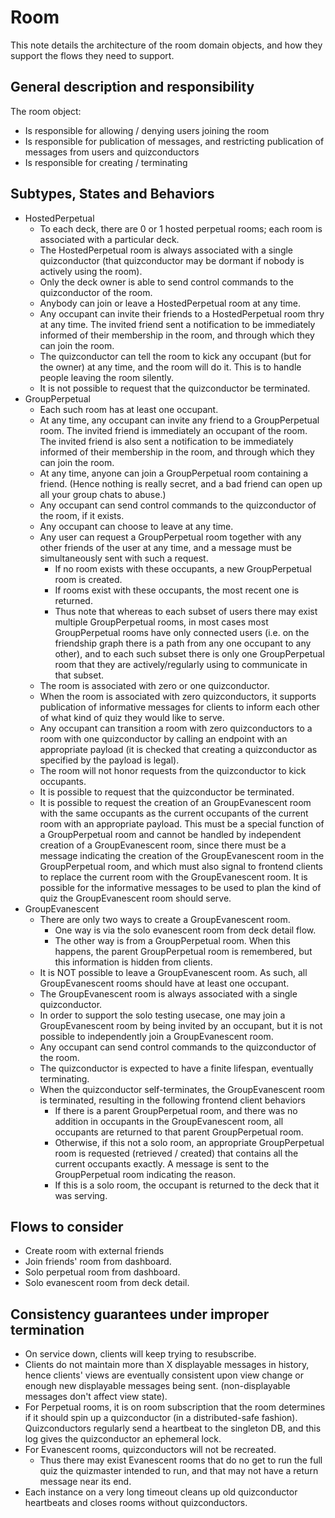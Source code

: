 # Room

This note details the architecture of the room domain objects, and how they support the flows they need to support.

## General description and responsibility

The room object:
* Is responsible for allowing / denying users joining the room
* Is responsible for publication of messages, and restricting publication of messages from users and quizconductors
* Is responsible for creating / terminating 

## Subtypes, States and Behaviors

* HostedPerpetual
  * To each deck, there are 0 or 1 hosted perpetual rooms; each room is associated with a particular deck.
  * The HostedPerpetual room is always associated with a single quizconductor (that quizconductor may be dormant if nobody is actively using the room).
  * Only the deck owner is able to send control commands to the quizconductor of the room.
  * Anybody can join or leave a HostedPerpetual room at any time.
  * Any occupant can invite their friends to a HostedPerpetual room thry at any time. The invited friend sent a notification to be immediately informed of their membership in the room, and through which they can join the room.
  * The quizconductor can tell the room to kick any occupant (but for the owner) at any time, and the room will do it. This is to handle people leaving the room silently.
  * It is not possible to request that the quizconductor be terminated.
* GroupPerpetual
  * Each such room has at least one occupant.
  * At any time, any occupant can invite any friend to a GroupPerpetual room. The invited friend is immediately an occupant of the room. The invited friend is also sent a notification to be immediately informed of their membership in the room, and through which they can join the room.
  * At any time, anyone can join a GroupPerpetual room containing a friend. (Hence nothing is really secret, and a bad friend can open up all your group chats to abuse.)
  * Any occupant can send control commands to the quizconductor of the room, if it exists.
  * Any occupant can choose to leave at any time.
  * Any user can request a GroupPerpetual room together with any other friends of the user at any time, and a message must be simultaneously sent with such a request.
    * If no room exists with these occupants, a new GroupPerpetual room is created.
    * If rooms exist with these occupants, the most recent one is returned.
    * Thus note that whereas to each subset of users there may exist multiple GroupPerpetual rooms, in most cases most GroupPerpetual rooms have only connected users (i.e. on the friendship graph there is a path from any one occupant to any other), and to each such subset there is only one GroupPerpetual room that they are actively/regularly using to communicate in that subset.
  * The room is associated with zero or one quizconductor.
  * When the room is associated with zero quizconductors, it supports publication of informative messages for clients to inform each other of what kind of quiz they would like to serve.
  * Any occupant can transition a room with zero quizconductors to a room with one quizconductor by calling an endpoint with an appropriate payload (it is checked that creating a quizconductor as specified by the payload is legal).
  * The room will not honor requests from the quizconductor to kick occupants.
  * It is possible to request that the quizconductor be terminated.
  * It is possible to request the creation of an GroupEvanescent room with the same occupants as the current occupants of the current room with an appropriate payload. This must be a special function of a GroupPerpetual room and cannot be handled by independent creation of a GroupEvanescent room, since there must be a message indicating the creation of the GroupEvanescent room in the GroupPerpetual room, and which must also signal to frontend clients to replace the current room with the GroupEvanescent room. It is possible for the informative messages to be used to plan the kind of quiz the GroupEvanescent room should serve.
* GroupEvanescent
  * There are only two ways to create a GroupEvanescent room.
    * One way is via the solo evanescent room from deck detail flow.
    * The other way is from a GroupPerpetual room. When this happens, the parent GroupPerpetual room is remembered, but this information is hidden from clients.
  * It is NOT possible to leave a GroupEvanescent room. As such, all GroupEvanescent rooms should have at least one occupant.
  * The GroupEvanescent room is always associated with a single quizconductor.
  * In order to support the solo testing usecase, one may join a GroupEvanescent room by being invited by an occupant, but it is not possible to independently join a GroupEvanescent room.
  * Any occupant can send control commands to the quizconductor of the room.
  * The quizconductor is expected to have a finite lifespan, eventually terminating.
  * When the quizconductor self-terminates, the GroupEvanescent room is terminated, resulting in the following frontend client behaviors
    * If there is a parent GroupPerpetual room, and there was no addition in occupants in the GroupEvanescent room, all occupants are returned to that parent GroupPerpetual room.
    * Otherwise, if this not a solo room, an appropriate GroupPerpetual room is requested (retrieved / created) that contains all the current occupants exactly. A message is sent to the GroupPerpetual room indicating the reason.
    * If this is a solo room, the occupant is returned to the deck that it was serving.

## Flows to consider

* Create room with external friends
* Join friends' room from dashboard.
* Solo perpetual room from dashboard.
* Solo evanescent room from deck detail.

## Consistency guarantees under improper termination

* On service down, clients will keep trying to resubscribe.
* Clients do not maintain more than X displayable messages in history, hence clients' views are eventually consistent upon view change or enough new displayable messages being sent. (non-displayable messages don't affect view state).
* For Perpetual rooms, it is on room subscription that the room determines if it should spin up a quizconductor (in a distributed-safe fashion). Quizconductors regularly send a heartbeat to the singleton DB, and this log gives the quizconductor an ephemeral lock.
* For Evanescent rooms, quizconductors will not be recreated.
  * Thus there may exist Evanescent rooms that do no get to run the full quiz the quizmaster intended to run, and that may not have a return message near its end.
* Each instance on a very long timeout cleans up old quizconductor heartbeats and closes rooms without quizconductors.